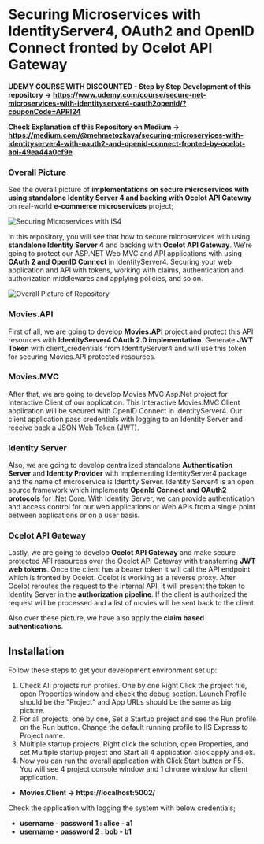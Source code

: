 # Securing Microservices with IdentityServer4, OAuth2 and OpenID Connect fronted by Ocelot API Gateway

**UDEMY COURSE WITH DISCOUNTED - Step by Step Development of this repository -> https://www.udemy.com/course/secure-net-microservices-with-identityserver4-oauth2openid/?couponCode=APRI24**

**Check Explanation of this Repository on Medium -> https://medium.com/@mehmetozkaya/securing-microservices-with-identityserver4-with-oauth2-and-openid-connect-fronted-by-ocelot-api-49ea44a0cf9e**

### Overall Picture
See the overall picture of **implementations on secure microservices with using standalone Identity Server 4 and backing with Ocelot API Gateway** on real-world **e-commerce microservices** project;

![Securing Microservices with IS4](https://user-images.githubusercontent.com/1147445/97865031-9a4c9f00-1d1a-11eb-8dee-80fc600decfa.png)

In this repository, you will see that how to secure microservices with using **standalone Identity Server 4** and backing with **Ocelot API Gateway**. We’re going to protect our ASP.NET Web MVC and API applications with using **OAuth 2 and OpenID Connect** in IdentityServer4. Securing your web application and API with tokens, working with claims, authentication and authorization middlewares and applying policies, and so on.

![Overall Picture of Repository](https://user-images.githubusercontent.com/1147445/97865027-991b7200-1d1a-11eb-927e-3f5580a7f5b5.png)

### Movies.API
First of all, we are going to develop **Movies.API** project and protect this API resources with **IdentityServer4 OAuth 2.0 implementation**. Generate **JWT Token** with client_credentials from IdentityServer4 and will use this token for securing Movies.API protected resources.

### Movies.MVC
After that, we are going to develop Movies.MVC Asp.Net project for Interactive Client of our application. This Interactive Movies.MVC Client application will be secured with OpenID Connect in IdentityServer4. Our client application pass credentials with logging to an Identity Server and receive back a JSON Web Token (JWT).

### Identity Server
Also, we are going to develop centralized standalone **Authentication Server** and **Identity Provider** with implementing IdentityServer4 package and the name of microservice is Identity Server.
Identity Server4 is an open source framework which implements **OpenId Connect and OAuth2 protocols** for .Net Core.
With Identity Server, we can provide authentication and access control for our web applications or Web APIs from a single point between applications or on a user basis.

### Ocelot API Gateway
Lastly, we are going to develop **Ocelot API Gateway** and make secure protected API resources over the Ocelot API Gateway with transferring **JWT web tokens**.
Once the client has a bearer token it will call the API endpoint which is fronted by Ocelot. Ocelot is working as a reverse proxy.
After Ocelot reroutes the request to the internal API, it will present the token to Identity Server in the **authorization pipeline**. If the client is authorized the request will be processed and a list of movies will be sent back to the client.

Also over these picture, we have also apply the **claim based authentications**.

## Installation
Follow these steps to get your development environment set up:
1. Check All projects run profiles. One by one Right Click the project file, open Properties window and check the debug section. Launch Profile should be the "Project" and App URLs should be the same as big picture.
2. For all projects, one by one, Set a Startup project and see the Run profile on the Run button. Change the default running profile to IIS Express to Project name.
3. Multiple startup projects. Right click the solution, open Properties, and set Multiple startup project and Start all 4 application click apply and ok.
4. Now you can run the overall application with Click Start button or F5.
You will see 4 project console window and 1 chrome window for client application.

* **Movies.Client -> https://localhost:5002/**

Check the application with logging the system with below credentials;

* **username - password 1 : alice - a1**
* **username - password 2 : bob - b1**


